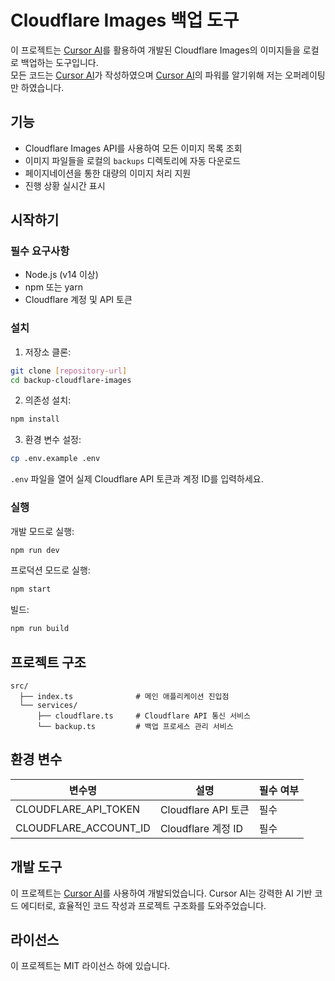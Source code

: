 # Cloudflare Images 백업 도구

이 프로젝트는 [Cursor AI](https://cursor.sh/)를 활용하여 개발된 Cloudflare Images의 이미지들을 로컬로 백업하는 도구입니다.  
모든 코드는 [Cursor AI](https://cursor.sh/)가 작성하였으며 [Cursor AI](https://cursor.sh/)의 파워를 알기위해 저는 오퍼레이팅만 하였습니다.

## 기능

- Cloudflare Images API를 사용하여 모든 이미지 목록 조회
- 이미지 파일들을 로컬의 `backups` 디렉토리에 자동 다운로드
- 페이지네이션을 통한 대량의 이미지 처리 지원
- 진행 상황 실시간 표시

## 시작하기

### 필수 요구사항

- Node.js (v14 이상)
- npm 또는 yarn
- Cloudflare 계정 및 API 토큰

### 설치

1. 저장소 클론:

```bash
git clone [repository-url]
cd backup-cloudflare-images
```

2. 의존성 설치:

```bash
npm install
```

3. 환경 변수 설정:

```bash
cp .env.example .env
```

`.env` 파일을 열어 실제 Cloudflare API 토큰과 계정 ID를 입력하세요.

### 실행

개발 모드로 실행:

```bash
npm run dev
```

프로덕션 모드로 실행:

```bash
npm start
```

빌드:

```bash
npm run build
```

## 프로젝트 구조

```
src/
  ├── index.ts              # 메인 애플리케이션 진입점
  └── services/
      ├── cloudflare.ts     # Cloudflare API 통신 서비스
      └── backup.ts         # 백업 프로세스 관리 서비스
```

## 환경 변수

| 변수명                | 설명                | 필수 여부 |
| --------------------- | ------------------- | --------- |
| CLOUDFLARE_API_TOKEN  | Cloudflare API 토큰 | 필수      |
| CLOUDFLARE_ACCOUNT_ID | Cloudflare 계정 ID  | 필수      |

## 개발 도구

이 프로젝트는 [Cursor AI](https://cursor.sh/)를 사용하여 개발되었습니다. Cursor AI는 강력한 AI 기반 코드 에디터로, 효율적인 코드 작성과 프로젝트 구조화를 도와주었습니다.

## 라이선스

이 프로젝트는 MIT 라이선스 하에 있습니다.
